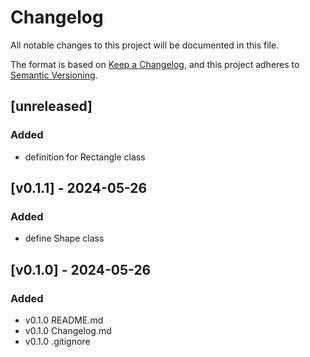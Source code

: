 # Changelog

All notable changes to this project will be documented in this file.

The format is based on [Keep a Changelog](https://keepachangelog.com/en/1.1.0/),
and this project adheres to [Semantic Versioning](https://semver.org/spec/v2.0.0.html).

## [unreleased]

### Added

- definition for Rectangle class

## [v0.1.1] - 2024-05-26

### Added

- define Shape class

## [v0.1.0] - 2024-05-26

### Added

- v0.1.0 README.md
- v0.1.0 Changelog.md
- v0.1.0 .gitignore
